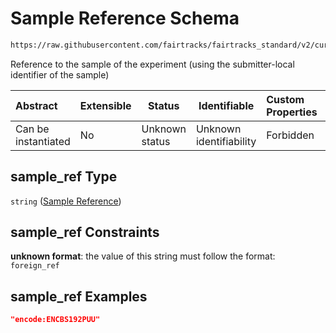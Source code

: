 # Sample Reference Schema

```txt
https://raw.githubusercontent.com/fairtracks/fairtracks_standard/v2/current/json/schema/fairtracks_experiment.schema.json#/properties/sample_ref
```

Reference to the sample of the experiment (using the submitter-local identifier of the sample)


| Abstract            | Extensible | Status         | Identifiable            | Custom Properties | Additional Properties | Access Restrictions | Defined In                                                                                                     |
| :------------------ | ---------- | -------------- | ----------------------- | :---------------- | --------------------- | ------------------- | -------------------------------------------------------------------------------------------------------------- |
| Can be instantiated | No         | Unknown status | Unknown identifiability | Forbidden         | Allowed               | none                | [fairtracks_experiment.schema.json\*](../json/schema/fairtracks_experiment.schema.json "open original schema") |

## sample_ref Type

`string` ([Sample Reference](fairtracks_experiment-properties-sample-reference.md))

## sample_ref Constraints

**unknown format**: the value of this string must follow the format: `foreign_ref`

## sample_ref Examples

```json
"encode:ENCBS192PUU"
```
